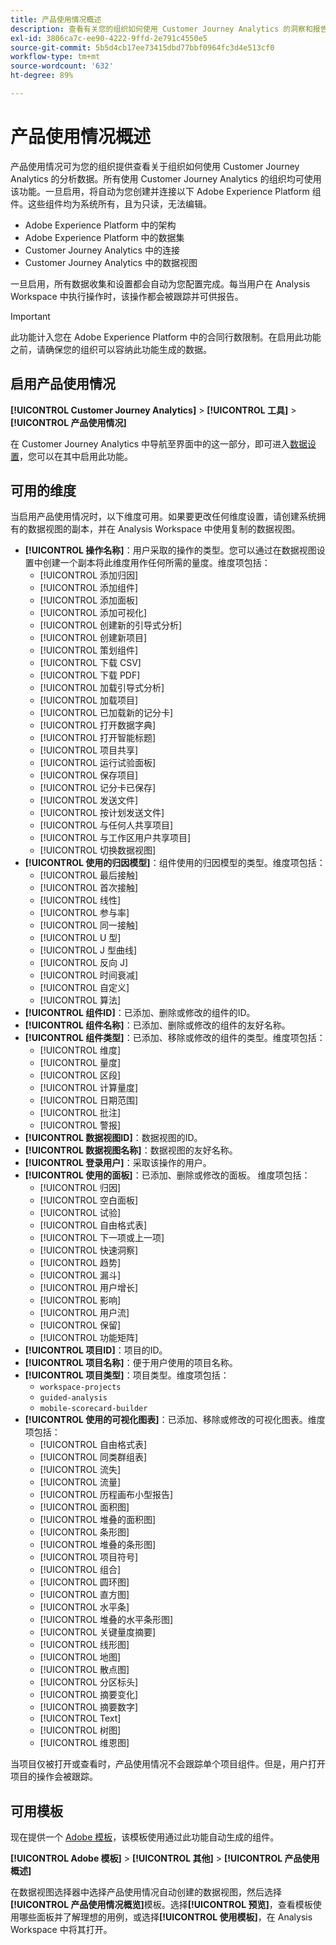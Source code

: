 ```yaml
---
title: 产品使用情况概述
description: 查看有关您的组织如何使用 Customer Journey Analytics 的洞察和报告。
exl-id: 3806ca7c-ee90-4222-9ffd-2e791c4550e5
source-git-commit: 5b5d4cb17ee73415dbd77bbf0964fc3d4e513cf0
workflow-type: tm+mt
source-wordcount: '632'
ht-degree: 89%

---
```


# 产品使用情况概述

产品使用情况可为您的组织提供查看关于组织如何使用 Customer Journey Analytics 的分析数据。所有使用 Customer Journey Analytics 的组织均可使用该功能。一旦启用，将自动为您创建并连接以下 Adobe Experience Platform 组件。这些组件均为系统所有，且为只读，无法编辑。

* Adobe Experience Platform 中的架构
* Adobe Experience Platform 中的数据集
* Customer Journey Analytics 中的连接
* Customer Journey Analytics 中的数据视图

一旦启用，所有数据收集和设置都会自动为您配置完成。每当用户在 Analysis Workspace 中执行操作时，该操作都会被跟踪并可供报告。

>[!IMPORTANT]
>
>此功能计入您在 Adobe Experience Platform 中的合同行数限制。在启用此功能之前，请确保您的组织可以容纳此功能生成的数据。

## 启用产品使用情况

**[!UICONTROL Customer Journey Analytics]** > **[!UICONTROL 工具]** > **[!UICONTROL 产品使用情况]**

在 Customer Journey Analytics 中导航至界面中的这一部分，即可进入[数据设置](data-settings.md)，您可以在其中启用此功能。

## 可用的维度

当启用产品使用情况时，以下维度可用。如果要更改任何维度设置，请创建系统拥有的数据视图的副本，并在 Analysis Workspace 中使用复制的数据视图。

* **[!UICONTROL 操作名称]**：用户采取的操作的类型。您可以通过在数据视图设置中创建一个副本将此维度用作任何所需的量度。维度项包括：
   * [!UICONTROL 添加归因]
   * [!UICONTROL 添加组件]
   * [!UICONTROL 添加面板]
   * [!UICONTROL 添加可视化]
   * [!UICONTROL 创建新的引导式分析]
   * [!UICONTROL 创建新项目]
   * [!UICONTROL 策划组件]
   * [!UICONTROL 下载 CSV]
   * [!UICONTROL 下载 PDF]
   * [!UICONTROL 加载引导式分析]
   * [!UICONTROL 加载项目]
   * [!UICONTROL 已加载新的记分卡]
   * [!UICONTROL 打开数据字典]
   * [!UICONTROL 打开智能标题]
   * [!UICONTROL 项目共享]
   * [!UICONTROL 运行试验面板]
   * [!UICONTROL 保存项目]
   * [!UICONTROL 记分卡已保存]
   * [!UICONTROL 发送文件]
   * [!UICONTROL 按计划发送文件]
   * [!UICONTROL 与任何人共享项目]
   * [!UICONTROL 与工作区用户共享项目]
   * [!UICONTROL 切换数据视图]
* **[!UICONTROL 使用的归因模型]**：组件使用的归因模型的类型。维度项包括：
   * [!UICONTROL 最后接触]
   * [!UICONTROL 首次接触]
   * [!UICONTROL 线性]
   * [!UICONTROL 参与率]
   * [!UICONTROL 同一接触]
   * [!UICONTROL U 型]
   * [!UICONTROL J 型曲线]
   * [!UICONTROL 反向 J]
   * [!UICONTROL 时间衰减]
   * [!UICONTROL 自定义]
   * [!UICONTROL 算法]
* **[!UICONTROL 组件ID]**：已添加、删除或修改的组件的ID。
* **[!UICONTROL 组件名称]**：已添加、删除或修改的组件的友好名称。
* **[!UICONTROL 组件类型]**：已添加、移除或修改的组件的类型。维度项包括：
   * [!UICONTROL 维度]
   * [!UICONTROL 量度]
   * [!UICONTROL 区段]
   * [!UICONTROL 计算量度]
   * [!UICONTROL 日期范围]
   * [!UICONTROL 批注]
   * [!UICONTROL 警报]
* **[!UICONTROL 数据视图ID]**：数据视图的ID。
* **[!UICONTROL 数据视图名称]**：数据视图的友好名称。
* **[!UICONTROL 登录用户]**：采取该操作的用户。
* **[!UICONTROL 使用的面板]**：已添加、删除或修改的面板。 维度项包括：
   * [!UICONTROL 归因]
   * [!UICONTROL 空白面板]
   * [!UICONTROL 试验]
   * [!UICONTROL 自由格式表]
   * [!UICONTROL 下一项或上一项]
   * [!UICONTROL 快速洞察]
   * [!UICONTROL 趋势]
   * [!UICONTROL 漏斗]
   * [!UICONTROL 用户增长]
   * [!UICONTROL 影响]
   * [!UICONTROL 用户流]
   * [!UICONTROL 保留]
   * [!UICONTROL 功能矩阵]
* **[!UICONTROL 项目ID]**：项目的ID。
* **[!UICONTROL 项目名称]**：便于用户使用的项目名称。
* **[!UICONTROL 项目类型]**：项目类型。维度项包括：
   * `workspace-projects`
   * `guided-analysis`
   * `mobile-scorecard-builder`
* **[!UICONTROL 使用的可视化图表]**：已添加、移除或修改的可视化图表。维度项包括：
   * [!UICONTROL 自由格式表]
   * [!UICONTROL 同类群组表]
   * [!UICONTROL 流失]
   * [!UICONTROL 流量]
   * [!UICONTROL 历程画布小型报告]
   * [!UICONTROL 面积图]
   * [!UICONTROL 堆叠的面积图]
   * [!UICONTROL 条形图]
   * [!UICONTROL 堆叠的条形图]
   * [!UICONTROL 项目符号]
   * [!UICONTROL 组合]
   * [!UICONTROL 圆环图]
   * [!UICONTROL 直方图]
   * [!UICONTROL 水平条]
   * [!UICONTROL 堆叠的水平条形图]
   * [!UICONTROL 关键量度摘要]
   * [!UICONTROL 线形图]
   * [!UICONTROL 地图]
   * [!UICONTROL 散点图]
   * [!UICONTROL 分区标头]
   * [!UICONTROL 摘要变化]
   * [!UICONTROL 摘要数字]
   * [!UICONTROL Text]
   * [!UICONTROL 树图]
   * [!UICONTROL 维恩图]

当项目仅被打开或查看时，产品使用情况不会跟踪单个项目组件。但是，用户打开项目的操作会被跟踪。

## 可用模板

现在提供一个 [Adobe 模板](/help/analysis-workspace/templates/use-templates.md)，该模板使用通过此功能自动生成的组件。

**[!UICONTROL Adobe 模板]** > **[!UICONTROL 其他]** > **[!UICONTROL 产品使用概述]**

在数据视图选择器中选择产品使用情况自动创建的数据视图，然后选择&#x200B;**[!UICONTROL 产品使用情况概览]**&#x200B;模板。选择&#x200B;**[!UICONTROL 预览]**，查看模板使用哪些面板并了解理想的用例，或选择&#x200B;**[!UICONTROL 使用模板]**，在 Analysis Workspace 中将其打开。
